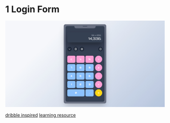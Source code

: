 # 1 Login Form

![grid calculator](calculator.png)

[dribble inspired](https://dribbble.com/shots/15359416-MechaCalc-Calculator-App/attachments/7120585?mode=media)
[learning resource](https://www.youtube.com/watch?v=Y891NBAdtgI&list=PL1wzr--U1bxPrW6TRxILFqlsNkcm_OVma)